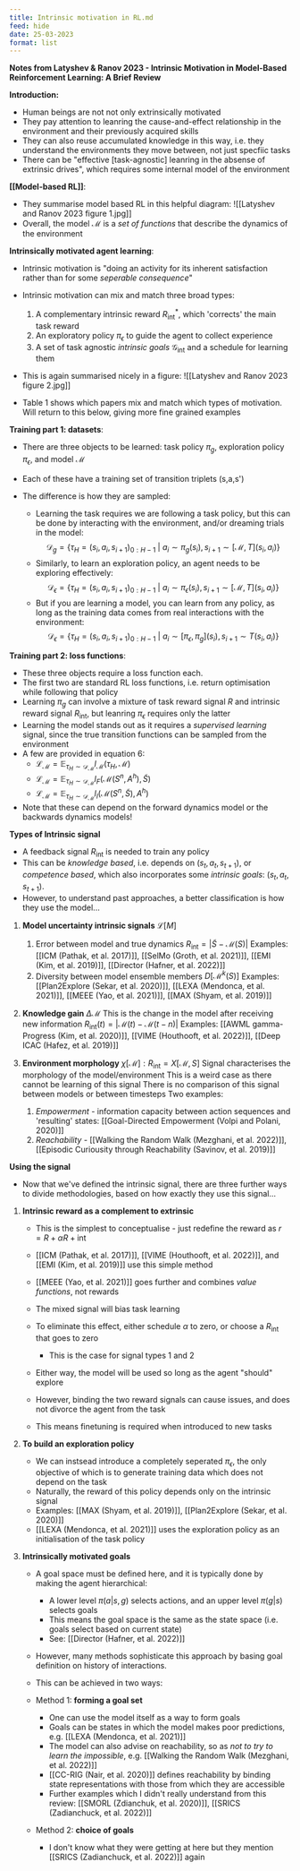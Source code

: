 ```yaml
---
title: Intrinsic motivation in RL.md
feed: hide
date: 25-03-2023
format: list
---
```



**Notes from Latyshev & Ranov 2023 - Intrinsic Motivation in Model-Based Reinforcement Learning: A Brief Review**

**Introduction:**
- Human beings are not not only extrinsically motivated
- They pay attention to leanring the cause-and-effect relationship in the environment and their previously acquired skills
- They can also reuse accumulated knowledge in this way, i.e. they understand the environments they move between, not just specfiic tasks
- There can be "effective \[task-agnostic\] leanring in the absense of extrinsic drives", which requires some internal model of the environment

**[[Model-based RL]]**:
- They summarise model based RL in this helpful diagram:
![[Latyshev and Ranov 2023 figure 1.jpg]]
- Overall, the model $\mathcal M$ is a *set of functions* that describe the dynamics of the environment

**Intrinsically motivated agent learning**:
- Intrinsic motivation is "doing an activity for its inherent satisfaction rather than for some *seperable consequence*"
- Intrinsic motivation can mix and match three broad types:
	1. A complementary intrinsic reward $R_\text{int}^*$, which 'corrects' the main task reward
	2. An exploratory policy $\pi_\epsilon$ to guide the agent to collect experience
	3. A set of task agnostic *intrinsic goals* $\mathcal G_\text{int}$ and a schedule for learning them
- This is again summarised nicely in a figure: ![[Latyshev and Ranov 2023 figure 2.jpg]]

- Table 1 shows which papers mix and match which types of motivation. Will return to this below, giving more fine grained examples

**Training part 1: datasets**:
- There are three objects to be learned: task policy $\pi_g$, exploration policy $\pi_\epsilon$, and model $\mathcal M$
- Each of these have a training set of transition triplets (s,a,s')
- The difference is how they are sampled:

	- Learning the task requires we are following a task policy, but this can be done by interacting with the environment, and/or dreaming trials in the model:$$
	\mathcal D_g = \{\tau_H = (s_i, a_i, s_{i+1})_{0:H-1}\ |\ a_i\sim\pi_g(s_i), s_{i+1}\sim[\mathcal M, T](s_i, a_i) \}
	$$
	- Similarly, to learn an exploration policy, an agent needs to be exploring effectively:$$
	\mathcal D_\epsilon = \{\tau_H = (s_i, a_i, s_{i+1})_{0:H-1}\ |\ a_i\sim\pi_\epsilon(s_i), s_{i+1}\sim[\mathcal M, T](s_i, a_i) \}
	$$
	- But if you are learning a model, you can learn from any policy, as long as the training data comes from real interactions with the environment: $$\mathcal D_\epsilon = \{\tau_H = (s_i, a_i, s_{i+1})_{0:H-1}\ |\ a_i\sim[\pi_\epsilon, \pi_g](s_i), s_{i+1}\sim T(s_i, a_i) \}
	$$

**Training part 2: loss functions**:
- These three objects require a loss function each.
- The first two are standard RL loss functions, i.e. return optimisation while following that policy
- Learning $\pi_g$ can involve a mixture of task reward signal $R$ and intrinsic reward signal $R_\text{int}$, but leanring $\pi_\epsilon$ requires only the latter
- Learning the model stands out as it requires a *supervised learning* signal, since the true transition functions can be sampled from the environment
- A few are provided in equation 6:
	- $\mathcal L_\mathcal M = \mathbb{E}_{\tau_H \sim \mathcal D_\mathcal M} l_\mathcal M(\tau_H, \mathcal M)$
	- $\mathcal L_\mathcal M = \mathbb{E}_{\tau_H \sim \mathcal D_\mathcal M} l_F(\mathcal M(S^n, A^h), \tilde{S})$
	- $\mathcal L_\mathcal M = \mathbb{E}_{\tau_H \sim \mathcal D_\mathcal M} l_I(\mathcal M(S^n, \tilde{S}), A^h)$
- Note that these can depend on the forward dynamics model or the backwards dynamics models!




**Types of Intrinsic signal**
- A feedback signal $R_\text{int}$ is needed to train any policy
- This can be *knowledge based*, i.e. depends on $(s_t, a_t, s_{t+1})$, or *competence based*, which also incorporates some *intrinsic goals*: $(s_t, a_t, s_{t+1})$.
- However, to understand past approaches, a better classification is how they use the model...

1. **Model uncertainty intrinsic signals** $\mathcal L[M]$
	1. Error between model and true dynamics $R_\text{int} = |\tilde{S} - \mathcal M(S)|$
			Examples: [[ICM (Pathak, et al. 2017)]], [[SelMo (Groth, et al. 2021)]], [[EMI (Kim, et al. 2019)]], [[Director (Hafner, et al. 2022)]]
	2. Diversity between model ensemble members $D[\mathcal M^k(S)]$
			Examples: [[Plan2Explore (Sekar, et al. 2020)]], [[LEXA (Mendonca, et al. 2021)]], [[MEEE (Yao, et al. 2021)]], [[MAX (Shyam, et al. 2019)]]

2. **Knowledge gain** $\Delta \mathcal M$
	This is the change in the model after receiving new information $R_\text{int}(t) = |\mathcal M(t) - \mathcal M(t-n)|$
			Examples: [[AWML gamma-Progress (Kim, et al. 2020)]], [[VIME (Houthooft, et al. 2022)]], [[Deep ICAC (Hafez, et al. 2019)]]

3. **Environment morphology** $\chi [\mathcal M]: R_\text{int} = X[\mathcal M, S]$
	Signal characterises the morphology of the model/environment
	This is a weird case as there cannot be learning of this signal
	There is no comparison of this signal between models or between timesteps
	Two examples:
	1. *Empowerment* - information capacity between action sequences and 'resulting' states: [[Goal-Directed Empowerment (Volpi and Polani, 2020)]]
	2. *Reachability* - [[Walking the Random Walk (Mezghani, et al. 2022)]], [[Episodic Curiousity through Reachability (Savinov, et al. 2019)]]




**Using the signal**
- Now that we've defined the intrinsic signal, there are three further ways to divide methodologies, based on how exactly they use this signal...

1. **Intrinsic reward as a complement to extrinsic**
	- This is the simplest to conceptualise - just redefine the reward as $r = R + \alpha R +\text{int}$
	- [[ICM (Pathak, et al. 2017)]], [[VIME (Houthooft, et al. 2022)]], and [[EMI (Kim, et al. 2019)]] use this simple method
	- [[MEEE (Yao, et al. 2021)]] goes further and combines *value functions*, not rewards
	
	- The mixed signal will bias task learning
	- To eliminate this effect, either schedule $\alpha$ to zero, or choose a $R_\text{int}$ that goes to zero
		- This is the case for signal types 1 and 2
	
	- Either way, the model will be used so long as the agent "should" explore
	
	- However, binding the two reward signals can cause issues, and does not divorce the agent from the task
	- This means finetuning is required when introduced to new tasks

2. **To build an exploration policy**
	- We can instsead introduce a completely seperated $\pi_\epsilon$, the only objective of which is to generate training data which does not depend on the task
	- Naturally, the reward of this policy depends only on the intrinsic signal
	- Examples: [[MAX (Shyam, et al. 2019)]], [[Plan2Explore (Sekar, et al. 2020)]]
	- [[LEXA (Mendonca, et al. 2021)]] uses the exploration policy as an initialisation of the task policy

3. **Intrinsically motivated goals**
	- A goal space must be defined here, and it is typically done by making the agent hierarchical:
		- A lower level $\pi(a|s, g)$ selects actions, and an upper level $\pi(g|s)$ selects goals
		- This means the goal space is the same as the state space (i.e. goals select based on current state)
		- See: [[Director (Hafner, et al. 2022)]]
	
	- However, many methods sophisticate this approach by basing goal definition on history of interactions.
	- This can be achieved in two ways:
	
	- Method 1: **forming a goal set**
		- One can use the model itself as a way to form goals
		- Goals can be states in which the model makes poor predictions, e.g. [[LEXA (Mendonca, et al. 2021)]] 
		- The model can also advise on reachability, so as *not to try to learn the impossible*, e.g. [[Walking the Random Walk (Mezghani, et al. 2022)]]
		- [[CC-RIG (Nair, et al. 2020)]] defines reachability by binding state representations with those from which they are accessible
		- Further examples which I didn't really understand from this review: [[SMORL (Zdianchuk, et al. 2020)]], [[SRICS (Zadianchuck, et al. 2022)]]
	
	- Method 2: **choice of goals**
		- I don't know what they were getting at here but they mention [[SRICS (Zadianchuck, et al. 2022)]] again